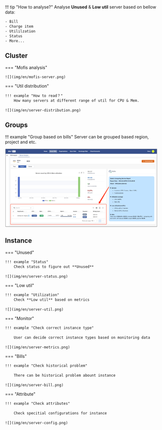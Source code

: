 !!! tip "How to analyse?"
    Analyse **Unused** & **Low util** server based on bellow data:
    
    - Bill
    - Charge item
    - Utililzation
    - Status
    - More...

## Cluster
=== "Mofis analysis"

    ![](img/en/mofis-server.png)

=== "Util distribution"

    !!! example "How to read？"
        How many servers at different range of util for CPU & Mem.

    ![](img/en/server-distribution.png)

## Groups
!!! example "Group based on bills"
    Server can be grouped based region, project and etc.

![](img/en/server-group.png)

## Instance
=== "Unused"

    !!! example "Status"
        Check status to figure out **Unused**

    ![](img/en/server-status.png)

=== "Low util"

    !!! example "Utilization"
        Check **Low util** based on metrics

    ![](img/en/server-util.png)

=== "Monitor"

    !!! example "Check correct instance type"

        User can decide correct instance types based on monitoring data

    ![](img/en/server-metrics.png)

=== "Bills"

    !!! example "Check historical problem"

        There can be historical problem abount instance

    ![](img/en/server-bill.png)

=== "Attribute"

    !!! example "Check attributes"

        Check specitial configurations for instance

    ![](img/en/server-config.png)
